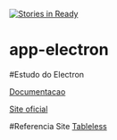 [![Stories in Ready](https://badge.waffle.io/DanCassiano/app-electron.png?label=ready&title=Ready)](https://waffle.io/DanCassiano/app-electron)
# app-electron

#Estudo do Electron

[Documentacao](https://github.com/atom/electron/tree/master/docs-translations/pt-BR)

[Site oficial](http://electron.atom.io/)

#Referencia 
Site [Tableless](http://tableless.com.br/introducao-ao-electron/)

